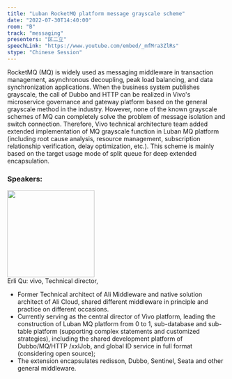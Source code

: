 ```yaml
---
title: "Luban RocketMQ platform message grayscale scheme"
date: "2022-07-30T14:40:00"
room: "B"
track: "messaging"
presenters: "区二立"
speechLink: "https://www.youtube.com/embed/_mfMra3ZlRs"
stype: "Chinese Session"
---
```

RocketMQ (MQ) is widely used as messaging middleware in transaction management, asynchronous decoupling, peak load balancing, and data synchronization applications. When the business system publishes grayscale, the call of Dubbo and HTTP can be realized in Vivo's microservice governance and gateway platform based on the general grayscale method in the industry. However, none of the known grayscale schemes of MQ can completely solve the problem of message isolation and switch connection. Therefore, Vivo technical architecture team added extended implementation of MQ grayscale function in Luban MQ platform (including root cause analysis, resource management, subscription relationship verification, delay optimization, etc.). This scheme is mainly based on the target usage mode of split queue for deep extended encapsulation.
 ### Speakers: 
 <img src="images/speaker/1128.png" width="200" /><br>Erli Qu: vivo, Technical director, 
 - Former Technical architect of Ali Middleware and native solution architect of Ali Cloud, shared different middleware in principle and practice on different occasions.
 - Currently serving as the central director of Vivo platform, leading the construction of Luban MQ platform from 0 to 1, sub-database and sub-table platform (supporting complex statements and customized strategies), including the shared development platform of Dubbo/MQ/HTTP /xxlJob, and global ID service in full format (considering open source); 
 - The extension encapsulates redisson, Dubbo, Sentinel, Seata and other general middleware.

 